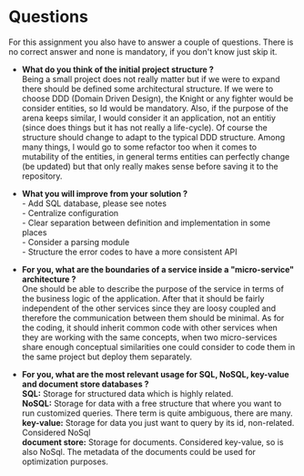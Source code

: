 # Questions

For this assignment you also have to answer a couple of questions.
There is no correct answer and none is mandatory, if you don't know just skip it.

 - **What do you think of the initial project structure ?**
 <br /> Being a small project does not really matter but if we were to expand there should be defined some architectural structure. If we were to choose DDD (Domain Driven Design), the Knight or any fighter would be consider entities, so Id would be mandatory. Also, if the purpose of the arena keeps similar, I would consider it an application, not an entitiy (since does things but it has not really a life-cycle). Of course the structure should change to adapt to the typical DDD structure. Among many things, I would go to some refactor too when it comes to mutability of the entities, in general terms entities can perfectly change (be updated) but that only really makes sense before saving it to the repository. 


 - **What you will improve from your solution ?**
 <br /> - Add SQL database, please see notes
 <br /> - Centralize configuration
 <br /> - Clear separation between definition and implementation in some places
 <br /> - Consider a parsing module
 <br /> - Structure the error codes to have a more consistent API

 - **For you, what are the boundaries of a service inside a "micro-service" architecture ?**
 <br /> One should be able to describe the purpose of the service in terms of the business logic of the application. After that it should be fairly independent of the other services since they are loosy coupled and therefore the communication between them should be minimal. As for the coding, it should inherit common code with other services when they are working with the same concepts, when two micro-services share enough conceptual similarities one could consider to code them in the same project but deploy them separately. 


 - **For you, what are the most relevant usage for SQL, NoSQL, key-value and document store databases ?**
 <br /> **SQL:** Storage for structured data which is highly related.
 <br /> **NoSQL:** Storage for data with a free structure that where you want to run customized queries. There term is quite ambiguous, there are many.
 <br /> **key-value:** Storage for data you just want to query by its id, non-related. Considered NoSql
 <br /> **document store:** Storage for documents. Considered key-value, so is also NoSql. The metadata of the documents could be used for optimization purposes.
   


